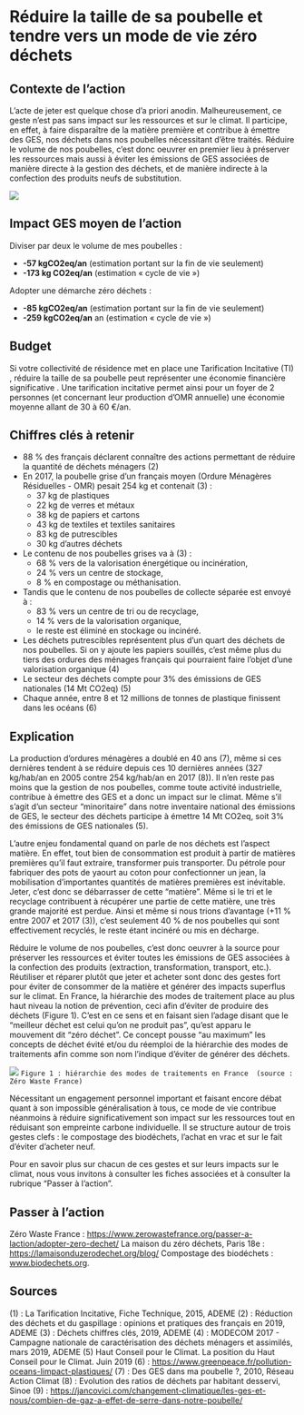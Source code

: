 # Réduire la taille de sa poubelle et tendre vers un mode de vie zéro déchets


## Contexte de l’action
L’acte de jeter est quelque chose d’a priori anodin. Malheureusement, ce geste n’est pas sans impact sur les ressources et sur le climat. Il participe, en effet, à faire disparaître de la matière première et contribue à émettre des GES, nos déchets dans nos poubelles nécessitant d’être traités. Réduire le volume de nos poubelles, c’est donc oeuvrer en premier lieu à préserver les ressources mais aussi à éviter les émissions de GES associées de manière directe à la gestion des déchets, et de manière indirecte à la confection des produits neufs de substitution.

![](https://ecolab-data.netlify.app/images/Chiffres-cles_reduire_taille%20poubelle_v2.png)


## Impact GES moyen de l’action
Diviser par deux le volume de mes poubelles :
- **-57 kgCO2eq/an** (estimation portant sur la fin de vie seulement)  
- **-173 kg CO2eq/an** (estimation « cycle de vie »)

Adopter une démarche zéro déchets : 
- **-85 kgCO2eq/an** (estimation portant sur la fin de vie seulement)
- **-259 kgCO2eq/an** an (estimation « cycle de vie »)

## Budget
Si votre collectivité de résidence met en place une Tarification Incitative (TI) , réduire la taille de sa poubelle peut représenter une économie financière significative . Une tarification incitative permet ainsi pour un foyer de 2 personnes (et concernant leur production d’OMR annuelle) une économie moyenne allant de 30 à 60 €/an.

## Chiffres clés à retenir
- 88 % des français déclarent connaître des actions permettant de réduire la quantité de déchets ménagers (2)
- En 2017, la poubelle grise d’un français moyen (Ordure Ménagères Résiduelles - OMR) pesait 254 kg et contenait (3) : 
	- 37 kg de plastiques
	- 22 kg de verres et métaux
	- 38 kg de papiers et cartons
	- 43 kg de textiles et textiles sanitaires
	- 83 kg de putrescibles
	- 30 kg d’autres déchets 
- Le contenu de nos poubelles grises va à (3) :
	- 68 % vers de la valorisation énergétique ou incinération, 
	- 24 % vers un centre de stockage, 
	- 8 % en compostage ou méthanisation.
- Tandis que le contenu de nos poubelles de collecte séparée est envoyé à : 
	- 83 % vers un centre de tri ou de recyclage,
	- 14 % vers de la valorisation organique, 
	- le reste est éliminé en stockage ou incinéré.
- Les déchets putrescibles représentent plus d’un quart des déchets de nos poubelles. Si on y ajoute les papiers souillés, c’est même plus du tiers des ordures des ménages français qui pourraient faire l’objet d’une valorisation organique (4)
- Le secteur des déchets compte pour 3% des émissions de GES nationales (14 Mt CO2eq) (5)
- Chaque année, entre 8 et 12 millions de tonnes de plastique finissent dans les océans (6)

## Explication
La production d’ordures ménagères a doublé en 40 ans (7), même si ces dernières tendent à se réduire depuis ces 10 dernières années (327 kg/hab/an en 2005 contre 254 kg/hab/an en 2017 (8)). Il n’en reste pas moins que la gestion de nos poubelles, comme toute activité industrielle, contribue à émettre des GES et a donc un impact sur le climat. Même s’il s’agit d’un secteur “minoritaire” dans notre inventaire national des émissions de GES, le secteur des déchets participe à émettre 14 Mt CO2eq, soit 3% des émissions de GES nationales (5).

L’autre enjeu fondamental quand on parle de nos déchets est l’aspect matière. En effet, tout bien de consommation est produit à partir de matières premières qu’il faut extraire, transformer puis transporter. Du pétrole pour fabriquer des pots de yaourt au coton pour confectionner un jean, la mobilisation d’importantes quantités de matières premières est inévitable. Jeter, c’est donc se débarrasser de cette “matière”. Même si le tri et le recyclage contribuent à récupérer une partie de cette matière, une très grande majorité est perdue. Ainsi et même si nous trions d’avantage (+11 % entre 2007 et 2017 (3)), c’est seulement 40 % de nos poubelles qui sont effectivement recyclés, le reste étant incinéré ou mis en décharge.

Réduire le volume de nos poubelles, c’est donc oeuvrer à la source pour préserver les ressources et éviter toutes les émissions de GES associées à la confection des produits (extraction, transformation, transport, etc.). Réutiliser et réparer plutôt que jeter et acheter sont donc des gestes fort pour éviter de consommer de la matière et générer des impacts superflus sur le climat. En France, la hiérarchie des modes de traitement place au plus haut niveau la notion de prévention, ceci afin d’éviter de produire des déchets (Figure 1). C’est en ce sens et en faisant sien l’adage disant que le “meilleur déchet est celui qu’on ne produit pas”, qu’est apparu le mouvement dit “zéro déchet”. Ce concept pousse “au maximum” les concepts de déchet évité et/ou du réemploi de la hiérarchie des modes de traitements afin comme son nom l’indique d’éviter de générer des déchets. 

![](https://www.associationbilancarbone.fr/wp-content/uploads/2020/12/zero-dechets-fig1.png)
```Figure 1 : hiérarchie des modes de traitements en France  (source : Zéro Waste France)```

Nécessitant un engagement personnel important et faisant encore débat quant à son impossible généralisation à tous, ce mode de vie contribue néanmoins à réduire significativement son impact sur les ressources tout en réduisant son empreinte carbone individuelle. Il se structure autour de trois gestes clefs : le compostage des biodéchets, l’achat en vrac et sur le fait d’éviter d’acheter neuf.

Pour en savoir plus sur chacun de ces gestes et sur leurs impacts sur le climat, nous vous invitons à consulter les fiches associées et à consulter la rubrique “Passer à l’action”.

## Passer à l’action
Zéro Waste France : https://www.zerowastefrance.org/passer-a-laction/adopter-zero-dechet/
La maison du zéro déchets, Paris 18e : https://lamaisonduzerodechet.org/blog/ 
Compostage des biodéchets : www.biodechets.org.

## Sources
(1) : La Tarification Incitative, Fiche Technique, 2015, ADEME
(2) :  Réduction des déchets et du gaspillage : opinions et pratiques des français en 2019, ADEME
(3) : Déchets chiffres clés, 2019, ADEME
(4) : MODECOM 2017 - Campagne nationale de caractérisation des déchets ménagers et assimilés, mars 2019, ADEME
(5) Haut Conseil pour le Climat. La position du Haut Conseil pour le Climat. Juin 2019
(6) : https://www.greenpeace.fr/pollution-oceans-limpact-plastiques/ 
(7) : Des GES dans ma poubelle ?, 2010, Réseau Action Climat
(8) : Evolution des ratios de déchets par habitant desservi, Sinoe 
(9) : https://jancovici.com/changement-climatique/les-ges-et-nous/combien-de-gaz-a-effet-de-serre-dans-notre-poubelle/

